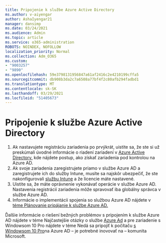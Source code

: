 ```yaml
---
title: Pripojenie k službe Azure Active Directory
ms.author: v-aiyengar
author: AshaIyengar21
manager: dansimp
ms.date: 03/24/2021
ms.audience: Admin
ms.topic: article
ms.service: o365-administration
ROBOTS: NOINDEX, NOFOLLOW
localization_priority: Normal
ms.collection: Adm_O365
ms.custom:
- "9003257"
- "9890"
ms.openlocfilehash: 59e3798131956847a61af2416c2e4210199cffa5
ms.sourcegitcommit: db908b3da2c7a6508a77bf4f2c80afb294fadbd1
ms.translationtype: MT
ms.contentlocale: sk-SK
ms.lasthandoff: 03/29/2021
ms.locfileid: "51405673"
---
```

# <a name="azure-active-directory-join"></a>Pripojenie k službe Azure Active Directory

1. Ak nastavujete registráciu zariadenia po prvýkrát, uistite sa, že ste si už preskúmali úvodné informácie o riadení zariadení v [Azure Active Directory,](/azure/active-directory/devices/overview) kde nájdete postup, ako získať zariadenia pod kontrolou na Azure AD. 
1. Ak svoje zariadenia zaregistrujete priamo v službe Azure AD a zaregistrujete ich do služby Intune, [](/mem/intune/fundamentals/licenses-assign) musíte sa najskôr ubezpečiť, že ste nakonfigurovali [službu Intune](/mem/intune/enrollment/device-enrollment) a že licencie máte nastavené.
1. Uistite sa, že máte oprávnenie vykonávať operácie v službe Azure AD. Nastavenia registrácií zariadenia môže spravovať iba globálny správca v službe Azure AD.
1. Informácie o implementácii spojenia so službou Azure AD nájdete v [téme Plánovanie pripájanie k službe Azure AD.](/azure/active-directory/devices/azureadjoin-plan)

Ďalšie informácie o riešení bežných problémov s pripojením k službe Azure AD nájdete v téme Najčastejšie otázky o službe [Azure Ad](/azure/active-directory/devices/faq) a pre zariadenie s Windowsom 10 Pro nájdete v téme Nedá sa pripojiť k počítaču [s Windowsom 10 Pro](https://answers.microsoft.com/en-us/msoffice/forum/msoffice_install-mso_win10-mso_365hp/unable-to-join-windows-10-pro-machine-to-azure-ad/abb1ca7d-b317-45ec-a628-e1c10eae2900)na Azure AD – je potrebné inovovať na – komunita Microsoft.
